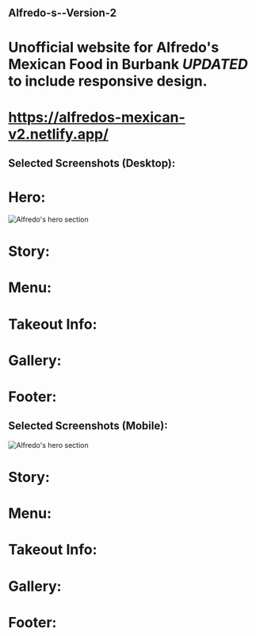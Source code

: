 ## Alfredo-s--Version-2

# Unofficial website for Alfredo's Mexican Food in Burbank _UPDATED_ to include responsive design.

# https://alfredos-mexican-v2.netlify.app/

## Selected Screenshots (Desktop):

# Hero:

![Alfredo's hero section](https://lh3.googleusercontent.com/8wC6i6LXHk61fg3fMSTNQwpHBvPbPVN8DXllUkR7sHBwXdxGiXACtntz6uetTyyHUm0rkfiRoVPFvgzcgBd4_ROvvNpL_iL_0eP_Xh3bTEa5X2jyHeAmzVcYl3cAf5TXhfcZ0acNNw=w2400)

# Story:

# Menu:

# Takeout Info:

# Gallery:

# Footer:

## Selected Screenshots (Mobile):

![Alfredo's hero section](https://lh3.googleusercontent.com/8wC6i6LXHk61fg3fMSTNQwpHBvPbPVN8DXllUkR7sHBwXdxGiXACtntz6uetTyyHUm0rkfiRoVPFvgzcgBd4_ROvvNpL_iL_0eP_Xh3bTEa5X2jyHeAmzVcYl3cAf5TXhfcZ0acNNw=w2400)

# Story:

# Menu:

# Takeout Info:

# Gallery:

# Footer:
